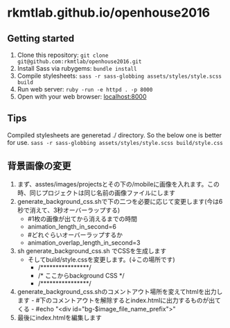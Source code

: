 # rkmtlab.github.io/openhouse2016
## Getting started

1. Clone this repository: `git clone git@github.com:rkmtlab/openhouse2016.git`
2. Install Sass via rubygems: `bundle install`
3. Compile stylesheets: `sass -r sass-globbing assets/styles/style.scss build`
4. Run web server: `ruby -run -e httpd . -p 8000`
5. Open with your web browser: [localhost:8000](http://localhost:8000)

## Tips
Compiled stylesheets are generetad ./ directory.
So the below one is better for use.
`sass -r sass-globbing assets/styles/style.scss build/style.css`

## 背景画像の変更

1. まず、asstes/images/projectsとその下の/mobileに画像を入れます。この時、同じプロジェクトは同じ名前の画像ファイルにします
2.  generate_background_css.shで下の二つを必要に応じて変更します(今は6秒で消えて、3秒オーバーラップする)
       -  #1枚の画像が出てから消えるまでの時間
       -  animation_length_in_second=6
       -  #どれぐらいオーバーラップするか
       -  animation_overlap_length_in_second=3  
3. sh generate_background_css.sh でCSSを生成します
     - そしてbuild/style.cssを変更します。(↓この場所です)
       - /\*\*\*\*\*\*\*\*\*\*\*\*\*\*\*\*/
       - /* ここからbackground CSS */
       - /\*\*\*\*\*\*\*\*\*\*\*\*\*\*\*\*/
4. generate_background_css.shのコメントアウト場所を変えてhtmlを出力します
       - #下のコメントアウトを解除するとindex.htmlに出力するものが出てくる
        - #echo "<div id=\"bg-$image_file_name_prefix\"></div>"
5. 最後にindex.htmlを編集します